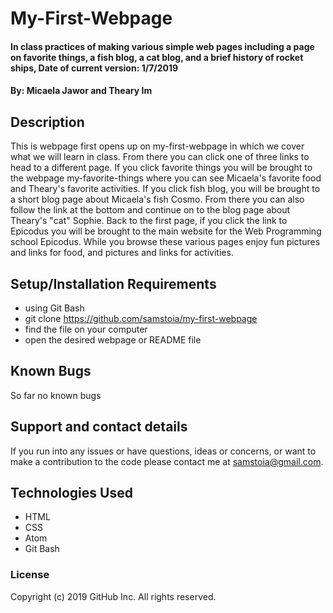 # My-First-Webpage

#### In class practices of making various simple web pages including a page on favorite things, a fish blog, a cat blog, and a brief history of rocket ships, Date of current version: 1/7/2019

#### By: Micaela Jawor and Theary Im

## Description

This is webpage first opens up on my-first-webpage in which we cover what we will learn in class. From there you can click one of three links to head to a different page. If you click favorite things you will be brought to the webpage my-favorite-things where you can see Micaela's favorite food and Theary's favorite activities. If you click fish blog, you will be brought to a short blog page about Micaela's fish Cosmo. From there you can also follow the link at the bottom and continue on to the blog page about Theary's "cat" Sophie. Back to the first page, if you click the link to Epicodus you will be brought to the main website for the Web Programming school Epicodus. While you browse these various pages enjoy fun pictures and links for food, and pictures and links for activities.

## Setup/Installation Requirements

* using Git Bash
* git clone https://github.com/samstoia/my-first-webpage
* find the file on your computer
* open the desired webpage or README file

## Known Bugs

So far no known bugs

## Support and contact details

If you run into any issues or have questions, ideas or concerns, or want to make a contribution to the code please contact me at samstoia@gmail.com.

## Technologies Used

* HTML
* CSS
* Atom
* Git Bash

### License

Copyright (c) 2019 GitHub Inc. All rights reserved.
